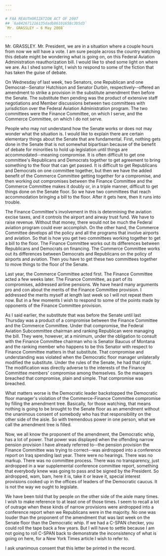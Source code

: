 ```yaml
---
---

# FAA REAUTHORIZATION ACT OF 2007
## `6a842671216135dadb86101658c3b5d3`
`Mr. GRASSLEY — 6 May 2008`

---
```



Mr. GRASSLEY. Mr. President, we are in a situation where a couple 
hours from now we will have a vote. I am sure people across the country 
watching this debate might be wondering what is going on, on this 
Federal Aviation Administration reauthorization bill. I would like to 
shed some light on where we are. As I shed some light, I wish to 
respond to some of the fiction that has taken the guise of debate.

On Wednesday of last week, two Senators, one Republican and one 
Democrat--Senator Hutchison and Senator Durbin, respectively--offered 
an amendment to strike a provision in the substitute amendment then 
before the Senate. The substitute then pending was the product of 
extensive staff negotiations and Member discussions between two 
committees with jurisdiction over the Federal Aviation Administration 
program. The two committees were the Finance Committee, on which I 
serve, and the Commerce Committee, on which I do not serve.

People who may not understand how the Senate works or does not may 
wonder what the situation is. I would like to explain there are certain 
elementary things about the Senate that are fundamental. First, nothing 
gets done in the Senate that is not somewhat bipartisan because of the 
benefit of debate for minorities to hold up legislation until things 
are accommodated--meaning compromise. It is often difficult to get one 
committee's Republicans and Democrats together to get agreement to 
bring something to the floor that can get passed. It is difficult to 
get Republicans and Democrats on one committee together, but then we 
have the added benefit of the Commerce Committee getting together for a 
compromise, and then working out compromises between the Finance 
Committee and the Commerce Committee makes it doubly or, in a triple 
manner, difficult to get things done on the Senate floor. So we have 
two committees that reach accommodation bringing a bill to the floor. 
After it gets here, then it runs into trouble.

The Finance Committee's involvement in this is determining the 
aviation excise taxes, and it controls the airport and airway trust 
fund. We have to raise revenue. Without that money, there would not be 
much the Federal aviation program could ever accomplish. On the other 
hand, the Commerce Committee develops all the policy and all the 
programs that involve airports and aviation. So that is how you get two 
committees working together to get a bill to the floor. The Finance 
Committee works out its differences between Republicans and Democrats 
on financing. The Commerce Committee works out its differences between 
Democrats and Republicans on the policy of airports and aviation. Then 
you have to get these two committees together to move things to the 
floor of the Senate.

Last year, the Commerce Committee acted first. The Finance Committee 
acted a few weeks later. The Finance Committee, as part of its 
compromises, addressed airline pensions. We have heard many arguments 
pro and con about the merits of the Finance Committee provision. I 
addressed the merits myself at length last week so I will not repeat 
them now. But in a few moments I wish to respond to some of the points 
made by opponents of the Finance Committee provision.

As I said earlier, the substitute that was before the Senate until 
last Thursday was a product of a compromise between the Finance 
Committee and the Commerce Committee. Under that compromise, the 
Federal Aviation Subcommittee chairman and ranking Republican were 
managing the bill. They were, however, at a minimum, under the 
obligation to consult with the Finance Committee chairman who is 
Senator Baucus of Montana and the ranking member who happens to be this 
Senator with respect to Finance Committee matters in that substitute. 
That compromise and understanding was violated when the Democratic 
floor manager unilaterally modified the substitute. Under the rules of 
the Senate, he had that right. The modification was directly adverse to 
the interests of the Finance Committee members' compromise among 
themselves. So the managers breached that compromise, plain and simple. 
That compromise was breached.

What matters worse is the Democratic leader backstopped the 
Democratic floor manager's violation of the Commerce-Finance Committee 
compromise by filling the amendment tree. Basically, for those 
watching, that means nothing is going to be brought to the Senate floor 
as an amendment without the unanimous consent of somebody who has that 
responsibility on the other side of the aisle. So with tremendous power 
in one person, what we call the amendment tree is filled.

Now, we all know the proponent of the amendment, the Democratic whip, 
has a lot of power. That power was displayed when the offending narrow 
pension provision I have already referred to--the pension provision the 
Finance Committee was trying to correct--was airdropped into a 
conference report on Iraq spending last year. There were no hearings. 
There was no markup. There was no committee process. There was no 
transparency, just airdropped in a war supplemental conference 
committee report, something that everybody knew was going to pass and 
be signed by the President. So airdropped, wam, bam, here it is, take 
it or leave it, special interest provisions cooked up in the offices of 
leaders of the Democratic caucus. It is not the way we ought to 
legislate.

We have been told that by people on the other side of the aisle many 
times. I wish to make reference to at least one of those times. I seem 
to recall a lot of outrage when these kinds of narrow provisions were 
airdropped into a conference report when we Republicans were in the 
majority. No one was louder than the proponent of the amendment that 
was last week on the Senate floor than the Democratic whip. If we had a 
C-SPAN checker, you could roll the tape back a few years. But I will 
have to settle because I am not going to roll C-SPAN back to 
demonstrate the inconsistency of what is going on here, for a New York 
Times article I wish to refer to.

I ask unanimous consent that this letter be printed in the record.